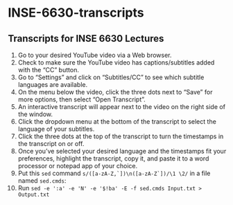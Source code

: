 # INSE-6630-transcripts
## Transcripts for INSE 6630 Lectures

1. Go to your desired YouTube video via a Web browser.
2. Check to make sure the YouTube video has captions/subtitles added with the “CC” button.
3. Go to “Settings” and click on “Subtitles/CC” to see which subtitle languages are available.
4. On the menu below the video, click the three dots next to “Save” for more options, then select “Open Transcript”.
5. An interactive transcript will appear next to the video on the right side of the window.
6. Click the dropdown menu at the bottom of the transcript to select the language of your subtitles.
7. Click the three dots at the top of the transcript to turn the timestamps in the transcript on or off.
8. Once you’ve selected your desired language and the timestamps fit your preferences, highlight the transcript, copy it, and paste it to a word processor or notepad app of your choice.
9. Put this `sed` command ```s/([a-zA-Z,`])\n([a-zA-Z`])/\1 \2/``` in a file named `sed.cmds`:
10. Run ```sed -e ':a' -e 'N' -e '$!ba' -E -f sed.cmds Input.txt > Output.txt```

